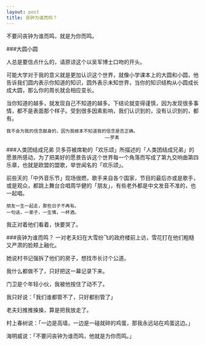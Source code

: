 ```yaml
---
layout: post  
title: 丧钟为谁而鸣？
---
```

不要问丧钟为谁而鸣，就是为你而鸣。

###大圆小圆

人总是要信点什么的，请原谅这个以吴军博士口吻的开头。

可能大学对于我的意义就是更加认识这个世界，就像小学课本上的大圆和小圆，他告诉我们圆内表示你知道的知识，圆外表示未知世界，当你的知识结构从小圆成长成大圆，那么你的周长就会相应变长。

当你知道的越多，就发现自己不知道的越多。下结论就变得谨慎，因为发现很多事情，都不是表面那个样子。受到很多因素影响，我们认识到的，没有认识到的，都有。

	
	我不会为我的信念献身的，因为我根本不知道我的信念是否正确。
										——罗素
					
###人类团结成兄弟
贝多芬被席勒的「欢乐颂」所描述的「人类团结成兄弟」的愿景所感动，为了把美好的愿景告诉这个世界每一个角落而写成了第九交响曲第四乐章，也就是欧盟的盟歌，举世闻名的「欢乐颂」。

前些天的「中外音乐节」现场很燃，歌手来自各个国家，节目的最后亦或是歌手，或是观众，都跳上舞台合唱周华健的「朋友」，有些老外都是中文发音不准的，也一起唱。
	
	朋友一生一起走，那些日子不再有。
	一句话，一辈子，一生情，一杯酒。
	
我正对着他们看着，快要哭了。

###丧钟为谁而鸣？
一对老夫妇在大雪纷飞的政府楼前上访，雪花打在他们粗糙又严肃的脸颊上融化。

她说村书记强拆了他们的房子，想找市长讨个公道。

我什么都做不了，只好把这一幕记录下来。

门卫是个年轻小伙，我被他按住了动不了。

我只好说：「我们谁都管不了，只好都别管了」

老夫妇推推搡搡，算是把我放走了。

村上春树说：「一边是高墙，一边是一碰就碎的鸡蛋，那我永远站在鸡蛋这边。」

海明威说：「不要问丧钟为谁而鸣，他就是为你而鸣。」
